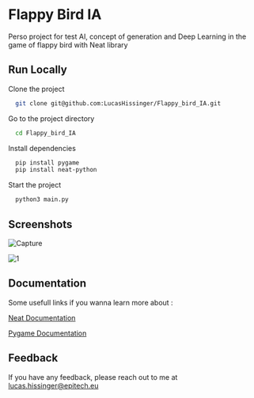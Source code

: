 
# Flappy Bird IA

Perso project for test AI, concept of generation and Deep Learning in the game of flappy bird with Neat library




## Run Locally

Clone the project

```bash
  git clone git@github.com:LucasHissinger/Flappy_bird_IA.git
```

Go to the project directory

```bash
  cd Flappy_bird_IA
```

Install dependencies

```bash
  pip install pygame
  pip install neat-python
```

Start the project

```bash
  python3 main.py
```


## Screenshots

![Capture](https://github.com/LucasHissinger/Flappy_bird_IA/assets/91745215/f361fe6c-a86a-4ca8-95e8-5d0c3e758080)

![1](https://github.com/LucasHissinger/Flappy_bird_IA/assets/91745215/d9bd9773-6851-42eb-a42c-53ea61e4fe7d)

## Documentation
Some usefull links if you wanna learn more about :

[Neat Documentation](https://neat-python.readthedocs.io/en/latest/)

[Pygame Documentation](https://www.pygame.org/docs/)


## Feedback

If you have any feedback, please reach out to me at lucas.hissinger@epitech.eu


